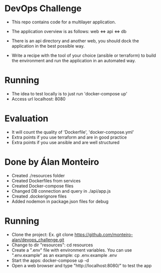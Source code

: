 # DevOps Challenge

- This repo contains code for a multilayer application.

- The application overview is as follows: web <=> api <=> db

- There is an api directory and another web, you should dock the application in the best possible way.

- Write a recipe with the tool of your choice (ansible or terraform) to build the environment and run the application in an automated way.

# Running

- The idea to test locally is to just run 'docker-compose up'
- Access url localhost: 8080


# Evaluation

- It will count the quality of 'Dockerfile', 'docker-compose.yml'
- Extra points if you use terraform and are in good practice
- Extra points if you use ansible and are well structured



# Done by Álan Monteiro 
- Created ./resources folder
- Created Dockerfiles from services
- Created Docker-compose files
- Changed DB connection and query in ./api/app.js
- Created .dockerignore files
- Added nodemon in package.json files for debug

# Running
- Clone the project: Ex. git clone https://github.com/monteiro-alan/devops_challenge.git
- Change to dir "resources": cd resources
- Create a ".env" file with environment variables. You can use ".env.example" as an example: cp .env.example .env
- Start the apps: docker-compose up -d
- Open a web browser and type "http://localhost:8080/" to test the app
